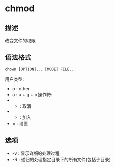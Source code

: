 # chmod

## 描述

改变文件的权限

## 语法格式

```
chown [OPTION]... [MODE] FILE...
```

用户类型:
- o : other
- a : u + g + o
操作符:
- - : 取消
- + : 加入
- = : 设置


## 选项

- -v : 显示详细的处理过程
- -R : 递归的处理指定目录下的所有文件(包括子目录)
